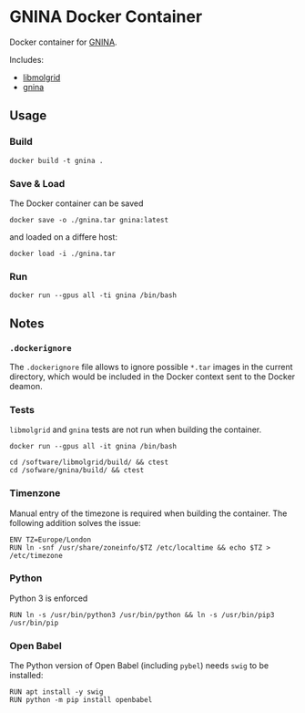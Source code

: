 # GNINA Docker Container

Docker container for [GNINA](https://github.com/gnina/gnina).

Includes:

* [libmolgrid](https://github.com/gnina/libmolgrid)
* [gnina](https://github.com/gnina/gnina)

## Usage

### Build 

```
docker build -t gnina .
```

### Save & Load

The Docker container can be saved

```
docker save -o ./gnina.tar gnina:latest
```

and loaded on a differe host:

```
docker load -i ./gnina.tar
```

### Run

```
docker run --gpus all -ti gnina /bin/bash
```

## Notes

### `.dockerignore`

The `.dockerignore` file allows to ignore possible `*.tar` images in the current directory, which would be included in the Docker context sent to the Docker deamon.

### Tests

`libmolgrid` and `gnina` tests are not run when building the container.

```
docker run --gpus all -it gnina /bin/bash

cd /software/libmolgrid/build/ && ctest
cd /sofware/gnina/build/ && ctest
```

### Timenzone

Manual entry of the timezone is required when building the container. The following addition solves the issue:

```
ENV TZ=Europe/London
RUN ln -snf /usr/share/zoneinfo/$TZ /etc/localtime && echo $TZ > /etc/timezone
```

### Python

Python 3 is enforced

```
RUN ln -s /usr/bin/python3 /usr/bin/python && ln -s /usr/bin/pip3 /usr/bin/pip
```

### Open Babel

The Python version of Open Babel (including `pybel`) needs `swig` to be installed:

```
RUN apt install -y swig
RUN python -m pip install openbabel
```
